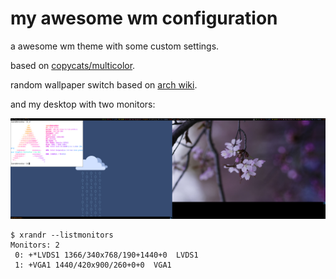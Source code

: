 # my awesome wm configuration

a awesome wm theme with some custom settings.

based on [copycats/multicolor](https://github.com/lcpz/awesome-copycats/tree/master/themes/multicolor).

random wallpaper switch based on [arch wiki](https://wiki.archlinux.org/index.php/Awesome_(简体中文)#设置墙纸). 



and my desktop with two monitors:

![preview](screenshots.png)



```shell
$ xrandr --listmonitors
Monitors: 2
 0: +*LVDS1 1366/340x768/190+1440+0  LVDS1
 1: +VGA1 1440/420x900/260+0+0  VGA1
```

